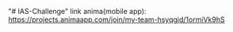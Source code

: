 "# IAS-Challenge" 
link anima(mobile app):
https://projects.animaapp.com/join/my-team-hsyqgjd/1ormiVk9hS
